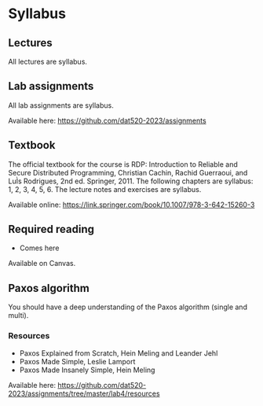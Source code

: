 # Syllabus

## Lectures
All lectures are syllabus.

## Lab assignments
All lab assignments are syllabus.

Available here: https://github.com/dat520-2023/assignments

## Textbook
The official textbook for the course is RDP: Introduction to Reliable and Secure Distributed Programming, Christian Cachin, Rachid Guerraoui, and LuÌs Rodrigues, 2nd ed. Springer, 2011. The following chapters are syllabus: 1, 2, 3, 4, 5, 6. 
The lecture notes and exercises are syllabus.

Available online: https://link.springer.com/book/10.1007/978-3-642-15260-3

## Required reading
- Comes here

Available on Canvas.


## Paxos algorithm
You should have a deep understanding of the Paxos algorithm (single and multi).

### Resources
- Paxos Explained from Scratch, Hein Meling and Leander Jehl
- Paxos Made Simple, Leslie Lamport
- Paxos Made Insanely Simple, Hein Meling

Available here: https://github.com/dat520-2023/assignments/tree/master/lab4/resources

<!--- 

## Kademlia
The Kademlia protocol is syllabus.

### Resources
- (full) Kademlia: A Peer-to-Peer Information System
Based on the XOR Metric, Petar Maymounkov and David Mazieres. Available: https://bedan.ir/modules/Translator/PDFs/AR52.pdf
- (short) Kademlia: A Peer-to-peer Information System
Based on the XOR Metric, Petar Maymounkov and David Mazieres. Available: https://www.comp.nus.edu.sg/~bleong/hydra/related/maymounkov02kademlia.pdf
- R/Kademlia: Recursive and Topology-aware Overlay Routing, Bernhard Heep. Available: http://telematics.tm.kit.edu/publications/Files/416/RKademlia_2010.pdf

## CAP Theorem
- https://en.wikipedia.org/wiki/CAP_theorem

## Byzantine Generals Problem
- https://en.wikipedia.org/wiki/Byzantine_fault

## Bitcoin and Blockchain
- Bitcoin and Blockchains, Hein Meling

Available on Canvas.
--->